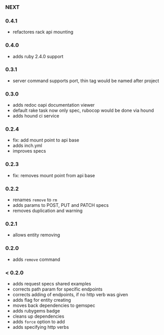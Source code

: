 ### NEXT

### 0.4.1

- refactores rack api mounting

### 0.4.0

- adds ruby 2.4.0 support

### 0.3.1

- server command supports port, thin tag would be named after project

### 0.3.0

- adds redoc oapi documentation viewer
- default rake task now only spec, rubocop would be done via hound
- adds hound ci service

### 0.2.4

- fix: add mount point to api base
- adds inch.yml
- improves specs

### 0.2.3

- fix: removes mount point from api base

### 0.2.2

- renames `remove` to `rm`
- adds params to POST, PUT and PATCH specs
- removes duplication and warning

### 0.2.1

- allows entity removing

### 0.2.0

- adds `remove` command

### < 0.2.0

- adds request specs shared examples
- corrects path param for specific endpoints
- corrects adding of endpoints, if no http verb was given
- adds flag for entity creating
- moves back dependencies to gemspec
- adds rubygems badge
- cleans up dependencies
- adds `force` option to add
- adds specifying http verbs
